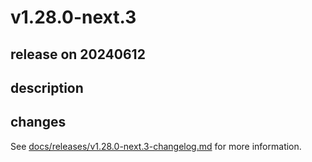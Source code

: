 # v1.28.0-next.3

## release on 20240612

## description

## changes

See <a href="https://github.com/backstage/backstage/blob/master/docs/releases/v1.28.0-next.3-changelog.md">docs/releases/v1.28.0-next.3-changelog.md</a> for more information.

